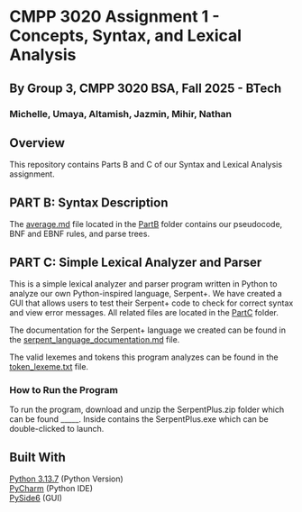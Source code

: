 # CMPP 3020 Assignment 1 - Concepts, Syntax, and Lexical Analysis
## By Group 3, CMPP 3020 BSA, Fall 2025 - BTech
### Michelle, Umaya, Altamish, Jazmin, Mihir, Nathan

## Overview
This repository contains Parts B and C of our Syntax and Lexical Analysis assignment.

## PART B: Syntax Description
The [average.md](https://github.com/michellealzola/CMP3020_Assignment01_Group03/blob/0601e776ad271492fe6830a901bbb514a0068cf0/PartB/average.md)
file located in the [PartB](https://github.com/michellealzola/CMP3020_Assignment01_Group03/blob/0601e776ad271492fe6830a901bbb514a0068cf0/PartB) folder contains our pseudocode, BNF and EBNF rules, and parse trees.

## PART C: Simple Lexical Analyzer and Parser
This is a simple lexical analyzer and parser program written in Python to analyze our own Python-inspired language, Serpent+. We have created a
GUI that allows users to test their Serpent+ code to check for correct syntax and view error messages. All related files are located in the 
[PartC](https://github.com/michellealzola/CMP3020_Assignment01_Group03/blob/4f30f089707ceb49d89eeb7685bf98a4136f7101/PartC) folder.

The documentation for the Serpent+ language we created can be found in the [serpent_language_documentation.md](https://github.com/michellealzola/CMP3020_Assignment01_Group03/blob/b682f89a7db1097bf8d0a49cc71f280c5371dcf0/PartC/serpent_language_documentation.md) 
file.

The valid lexemes and tokens this program analyzes can be found in the [token_lexeme.txt](https://github.com/michellealzola/CMP3020_Assignment01_Group03/blob/4f30f089707ceb49d89eeb7685bf98a4136f7101/PartC/token_lexeme.txt) 
file. 

### How to Run the Program
To run the program, download and unzip the SerpentPlus.zip folder which can be found _____. Inside contains the SerpentPlus.exe which can be double-clicked to launch.

## Built With
[Python 3.13.7](https://www.python.org/downloads/release/python-3137/) (Python Version)\
[PyCharm](https://www.jetbrains.com/pycharm/) (Python IDE)\
[PySide6](https://pypi.org/project/PySide6/) (GUI)